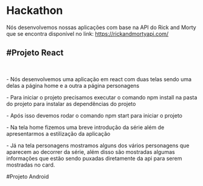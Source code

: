 # Hackathon 

Nós desenvolvemos nossas aplicações com base na API do Rick and Morty que se encontra disponível no link: https://rickandmortyapi.com/

<h2>#Projeto React</h2>
  <br><p> - Nós desenvolvemos uma aplicação em react com duas telas sendo uma delas a página home e a outra a página personagens</p>
      <p> - Para iniciar o projeto precisamos executar o comando npm install na pasta do projeto para instalar as dependências do projeto</p>
      <p> - Após isso devemos rodar o comando npm start para iniciar o projeto</p>
      <p> - Na tela home fizemos uma breve introdução da série além de apresentarmos a estilização da aplicação</p>
      <p> - Já na tela personagens mostramos alguns dos vários personagens que aparecem ao decorrer da série, além disso são mostradas algumas informações que estão sendo puxadas diretamente da api para serem mostradas no card.</p> 

#Projeto Android

